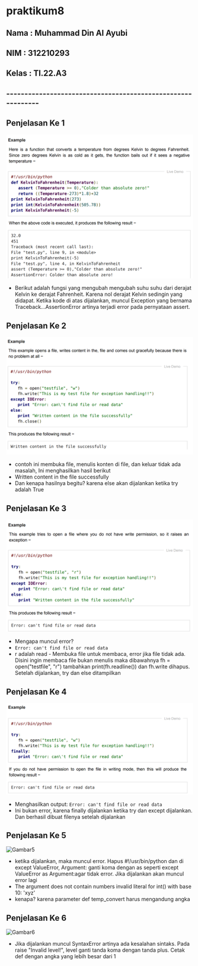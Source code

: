 # praktikum8
## Nama : Muhammad Din Al Ayubi
## NIM : 312210293
## Kelas : TI.22.A3
## ------------------------------------------------------------
## Penjelasan Ke 1
![Gambar1](hasil/gambar1.png)
+ Berikut adalah fungsi yang mengubah mengubah suhu suhu dari derajat Kelvin ke derajat Fahrenheit. Karena nol derajat Kelvin sedingin yang didapat. Ketika kode di atas dijalankan, muncul Exception yang bernama Traceback...AssertionError artinya terjadi error pada pernyataan assert.
## Penjelasan Ke 2
![Gambar2](hasil/gambar2.png)
+ contoh ini membuka file, menulis konten di file, dan keluar tidak ada masalah, Ini menghasilkan hasil berikut
+ Written content in the file successfully
+ Dan kenapa hasilnya begitu? karena else akan dijalankan ketika try adalah True
## Penjelasan Ke 3
![Gambar3](hasil/gambar3.png)
+ Mengapa muncul error?
+ ```Error: can't find file or read data```
+ r adalah read - Membuka file untuk membaca, error jika file tidak ada. Disini ingin membaca file bukan menulis maka dibawahnya fh = open("testfile", "r") tambahkan print(fh.readline()) dan fh.write dihapus. Setelah dijalankan, try dan else ditampilkan
## Penjelasan Ke 4
![Gambar4](hasil/gambar4.png)
+ Menghasilkan output:
```Error: can't find file or read data```
+ Ini bukan error, karena finally dijalankan ketika try dan except dijalankan. Dan berhasil dibuat filenya setelah dijalankan
## Penjelasan Ke 5
![Gambar5](hasil/gambar5.png)
+ ketika dijalankan, maka muncul error. Hapus #!/usr/bin/python dan di except ValueError, Argument: ganti koma dengan as seperti except ValueError as Argument:agar tidak error. Jika dijalankan akan muncul error lagi
+ The argument does not contain numbers invalid literal for int() with base 10: 'xyz'
+ kenapa? karena parameter def temp_convert harus mengandung angka
## Penjelasan Ke 6
![Gambar6](hasil/gambar6.png)
+ Jika dijalankan muncul SyntaxError artinya ada kesalahan sintaks. Pada raise "Invalid level!", level ganti tanda koma dengan tanda plus. Cetak def dengan angka yang lebih besar dari 1